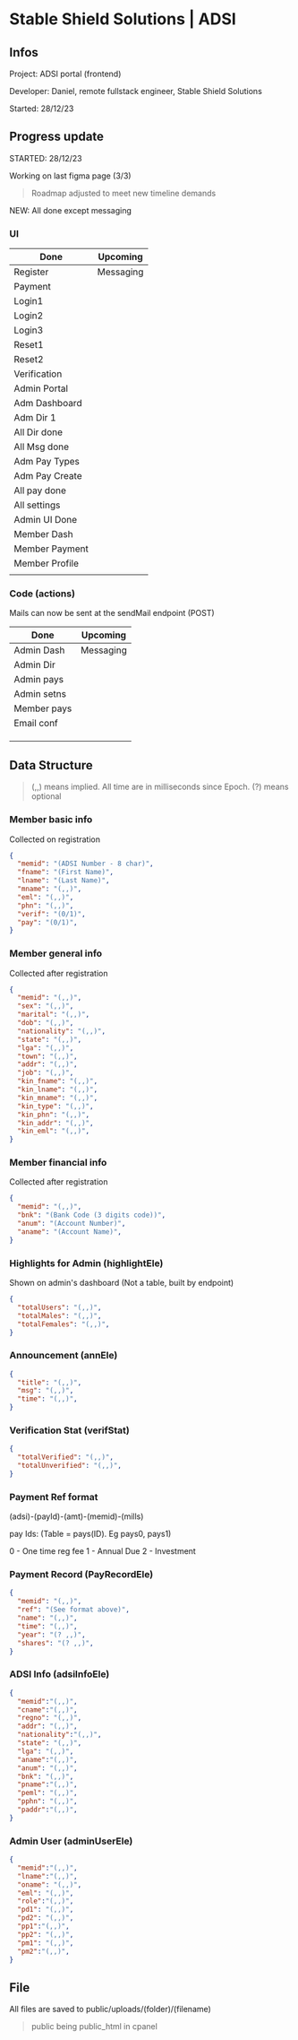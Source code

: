 # Stable Shield Solutions | ADSI

## Infos
Project: ADSI portal (frontend)

Developer: Daniel, remote fullstack engineer, Stable Shield Solutions

Started: 28/12/23



## Progress update

STARTED: 28/12/23

Working on last figma page (3/3)

> Roadmap adjusted to meet new timeline demands

NEW: All done except messaging 

### UI

| Done          | Upcoming      |
| ------------- | ------------- |
| Register      | Messaging     |
| Payment       |               |
| Login1        |               |
| Login2        |               |
| Login3        |               |
| Reset1        |               |
| Reset2        |               |
| Verification  |               |
| Admin Portal  |               |
| Adm Dashboard |               |
| Adm Dir 1     |               |
| All Dir done  |               |
| All Msg done  |               |
| Adm Pay Types |               |
| Adm Pay Create|               |
| All pay done  |               |
| All settings  |               |
| Admin UI Done |               |
| Member Dash   |               |
| Member Payment|               |
| Member Profile|               |
|               |               |

### Code (actions)

Mails can now be sent at the sendMail endpoint (POST)

| Done          | Upcoming      |
| ------------- | ------------- |
| Admin Dash    | Messaging     |
| Admin Dir     |               |
| Admin pays    |               |
| Admin setns   |               |
| Member pays   |               |
| Email conf    |               |
|               |               |
|               |               |
|               |               |



## Data Structure

> (,,) means implied. All time are in milliseconds since Epoch. (?) means optional



### Member basic info

 Collected on registration

```json
{
  "memid": "(ADSI Number - 8 char)",
  "fname": "(First Name)",
  "lname": "(Last Name)",
  "mname": "(,,)",
  "eml": "(,,)",
  "phn": "(,,)",
  "verif": "(0/1)",
  "pay": "(0/1)",
}
```



### Member general info

 Collected after registration

```json
{
  "memid": "(,,)",
  "sex": "(,,)",
  "marital": "(,,)",
  "dob": "(,,)",
  "nationality": "(,,)",
  "state": "(,,)",
  "lga": "(,,)",
  "town": "(,,)",
  "addr": "(,,)",
  "job": "(,,)",
  "kin_fname": "(,,)",
  "kin_lname": "(,,)",
  "kin_mname": "(,,)",
  "kin_type": "(,,)",
  "kin_phn": "(,,)",
  "kin_addr": "(,,)",
  "kin_eml": "(,,)",
}
```




### Member financial info

 Collected after registration

```json
{
  "memid": "(,,)",
  "bnk": "(Bank Code (3 digits code))",
  "anum": "(Account Number)",
  "aname": "(Account Name)",
}
```



### Highlights for Admin (highlightEle)

 Shown on admin's dashboard (Not a table, built by endpoint)

```json
{
  "totalUsers": "(,,)",
  "totalMales": "(,,)",
  "totalFemales": "(,,)",
}
```



### Announcement (annEle)


```json
{
  "title": "(,,)",
  "msg": "(,,)",
  "time": "(,,)",
}
```



### Verification Stat (verifStat)

```json
{
  "totalVerified": "(,,)",
  "totalUnverified": "(,,)",
}
```

### Payment Ref format

(adsi)-(payId)-(amt)-(memid)-(mills)

pay Ids: (Table = pays(ID). Eg pays0, pays1)

0 - One time reg fee 
1 - Annual Due
2 - Investment




### Payment Record (PayRecordEle)

```json
{
  "memid": "(,,)",
  "ref": "(See format above)",
  "name": "(,,)",
  "time": "(,,)",
  "year": "(? ,,)",
  "shares": "(? ,,)",
}
```





### ADSI Info (adsiInfoEle)

```json
{
  "memid":"(,,)",
  "cname":"(,,)",
  "regno": "(,,)",
  "addr": "(,,)",
  "nationality":"(,,)",
  "state": "(,,)",
  "lga": "(,,)",
  "aname":"(,,)",
  "anum": "(,,)",
  "bnk": "(,,)",
  "pname":"(,,)",
  "peml": "(,,)",
  "pphn": "(,,)",
  "paddr":"(,,)",
}
```






### Admin User (adminUserEle)

```json
{
  "memid":"(,,)",
  "lname":"(,,)",
  "oname": "(,,)",
  "eml": "(,,)",
  "role":"(,,)",
  "pd1": "(,,)",
  "pd2": "(,,)",
  "pp1":"(,,)",
  "pp2": "(,,)",
  "pm1": "(,,)",
  "pm2":"(,,)",
}
```


## File

All files are saved to public/uploads/(folder)/(filename)

> public being public_html in cpanel